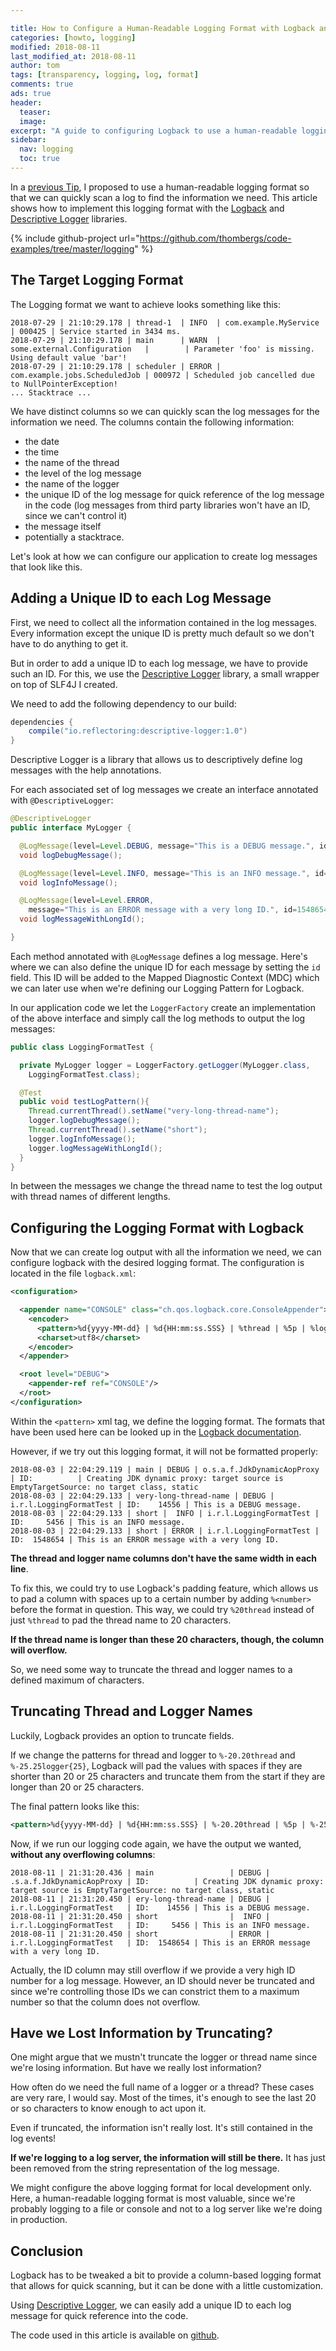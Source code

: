```yaml
---

title: How to Configure a Human-Readable Logging Format with Logback and Descriptive Logger
categories: [howto, logging]
modified: 2018-08-11
last_modified_at: 2018-08-11
author: tom
tags: [transparency, logging, log, format]
comments: true
ads: true
header:
  teaser: 
  image: 
excerpt: "A guide to configuring Logback to use a human-readable logging format."
sidebar:
  nav: logging
  toc: true
---
```




In a [previous Tip](/logging-format), I proposed to use a human-readable logging format
so that we can quickly scan a log to find the information we need. This article
shows how to implement this logging format with the [Logback](https://logback.qos.ch/)
and [Descriptive Logger](https://github.com/thombergs/descriptive-logger) libraries.

{% include github-project url="https://github.com/thombergs/code-examples/tree/master/logging" %}

## The Target Logging Format

The Logging format we want to achieve looks something like this:

```
2018-07-29 | 21:10:29.178 | thread-1  | INFO  | com.example.MyService         | 000425 | Service started in 3434 ms.
2018-07-29 | 21:10:29.178 | main      | WARN  | some.external.Configuration   |        | Parameter 'foo' is missing. Using default value 'bar'!
2018-07-29 | 21:10:29.178 | scheduler | ERROR | com.example.jobs.ScheduledJob | 000972 | Scheduled job cancelled due to NullPointerException! 
... Stacktrace ...
```

We have distinct columns so we can quickly scan the log messages for the information we need.
The columns contain the following information:

* the date
* the time
* the name of the thread
* the level of the log message
* the name of the logger
* the unique ID of the log message for quick reference of the log message in the code 
  (log messages from third party libraries won't have an ID, since we can't control it)
* the message itself
* potentially a stacktrace.

Let's look at how we can configure our application to create log messages that look like this.

## Adding a Unique ID to each Log Message

First, we need to collect all the information contained in the log messages. Every information except the
unique ID is pretty much default so we don't have to do anything to get it. 

But in order to add a unique ID to each log message, we have to provide such an ID. For this, we use the 
[Descriptive Logger](https://github.com/thombergs/descriptive-logger) library, a small wrapper on top
of SLF4J I created.

We need to add the following dependency to our build:

```groovy
dependencies {
    compile("io.reflectoring:descriptive-logger:1.0")
}
```

Descriptive Logger is a library that allows us to descriptively define log messages with the help annotations. 

For each 
associated set of log messages we create an interface annotated with `@DescriptiveLogger`:

```java
@DescriptiveLogger
public interface MyLogger {

  @LogMessage(level=Level.DEBUG, message="This is a DEBUG message.", id=14556)
  void logDebugMessage();

  @LogMessage(level=Level.INFO, message="This is an INFO message.", id=5456)
  void logInfoMessage();

  @LogMessage(level=Level.ERROR, 
    message="This is an ERROR message with a very long ID.", id=1548654)
  void logMessageWithLongId();

}
```

Each method annotated with `@LogMessage` defines a log message. Here's where we can also define the unique ID for each
message by setting the `id` field. This ID will be added to the Mapped Diagnostic Context (MDC) which we can later use 
when we're defining our Logging Pattern for Logback.

In our application code we let the `LoggerFactory` create an implementation of the above interface and simply
call the log methods to output the log messages:  

```java
public class LoggingFormatTest {

  private MyLogger logger = LoggerFactory.getLogger(MyLogger.class, 
    LoggingFormatTest.class);

  @Test
  public void testLogPattern(){
    Thread.currentThread().setName("very-long-thread-name");
    logger.logDebugMessage();
    Thread.currentThread().setName("short");
    logger.logInfoMessage();
    logger.logMessageWithLongId();
  }
}
```

In between the messages we change the thread name to test the log output with thread names of different lengths.

## Configuring the Logging Format with Logback

Now that we can create log output with all the information we need, we can configure logback with the desired logging format. 
The configuration is located in the file `logback.xml`:

```xml
<configuration>

  <appender name="CONSOLE" class="ch.qos.logback.core.ConsoleAppender">
    <encoder>
      <pattern>%d{yyyy-MM-dd} | %d{HH:mm:ss.SSS} | %thread | %5p | %logger{25} | %12(ID: %8mdc{id}) | %m%n</pattern>
      <charset>utf8</charset>
    </encoder>
  </appender>

  <root level="DEBUG">
    <appender-ref ref="CONSOLE"/>
  </root>
</configuration>
```

Within the `<pattern>` xml tag, we define the logging format. The formats that have been used here can be looked up in the 
[Logback documentation](https://logback.qos.ch/manual/layouts.html).

However, if we try out this logging format, it will not be formatted properly:

```
2018-08-03 | 22:04:29.119 | main | DEBUG | o.s.a.f.JdkDynamicAopProxy | ID:          | Creating JDK dynamic proxy: target source is EmptyTargetSource: no target class, static
2018-08-03 | 22:04:29.133 | very-long-thread-name | DEBUG | i.r.l.LoggingFormatTest | ID:    14556 | This is a DEBUG message.
2018-08-03 | 22:04:29.133 | short |  INFO | i.r.l.LoggingFormatTest | ID:     5456 | This is an INFO message.
2018-08-03 | 22:04:29.133 | short | ERROR | i.r.l.LoggingFormatTest | ID:  1548654 | This is an ERROR message with a very long ID.
```

**The thread and logger name columns don't have the same width in each line**. 

To fix this, we could try to use Logback's padding feature, which allows us to pad a column with spaces up to a certain number
by adding `%<number>` before the format in question. This way, we could try `%20thread` instead of just `%thread` to pad the thread name
to 20 characters. 

**If the thread name is longer than these 20 characters, though, the column will overflow.**

So, we need some way to truncate the thread and logger names to a defined maximum of characters.

## Truncating Thread and Logger Names

Luckily, Logback provides an option to truncate fields.

If we change the patterns for thread and logger to `%-20.20thread` and `%-25.25logger{25}`, Logback will
pad the values with spaces if they are shorter than 20 or 25 characters and truncate them from the start
if they are longer than 20 or 25 characters.

The final pattern looks like this:
```xml
<pattern>%d{yyyy-MM-dd} | %d{HH:mm:ss.SSS} | %-20.20thread | %5p | %-25.25logger{25} | %12(ID: %8mdc{id}) | %m%n</pattern>
```

Now, if we run our logging code again, we have the output we wanted, **without any overflowing columns**:

```
2018-08-11 | 21:31:20.436 | main                 | DEBUG | .s.a.f.JdkDynamicAopProxy | ID:          | Creating JDK dynamic proxy: target source is EmptyTargetSource: no target class, static
2018-08-11 | 21:31:20.450 | ery-long-thread-name | DEBUG | i.r.l.LoggingFormatTest   | ID:    14556 | This is a DEBUG message.
2018-08-11 | 21:31:20.450 | short                |  INFO | i.r.l.LoggingFormatTest   | ID:     5456 | This is an INFO message.
2018-08-11 | 21:31:20.450 | short                | ERROR | i.r.l.LoggingFormatTest   | ID:  1548654 | This is an ERROR message with a very long ID.
```

Actually, the ID column may still overflow if we provide a very high ID number for a log message. However, an ID
should never be truncated and since we're controlling those IDs we can constrict them to a maximum number 
so that the column does not overflow.

## Have we Lost Information by Truncating?

One might argue that we mustn't truncate the logger or thread name since we're losing information.
But have we really lost information? 

How often do we need the full name of a logger or a thread? These cases are very rare, I would say. Most
of the times, it's enough to see the last 20 or so characters to know enough to act upon it.

Even if truncated, the information isn't really lost. It's still contained in the log events!

**If we're logging to a log server, the information will still be there.** It has just been removed from the 
string representation of the log message.

We might configure the above logging format for local development only. Here, a human-readable
logging format is most valuable, since we're probably logging to a file or console and not to a log server
like we're doing in production.

## Conclusion

Logback has to be tweaked a bit to provide a column-based logging format that allows for quick scanning,
but it can be done with a little customization. 

Using [Descriptive Logger](https://github.com/thombergs/descriptive-logger), we can easily add a unique
ID to each log message for quick reference into the code. 

The code used in this article is available on [github](https://github.com/thombergs/code-examples/tree/master/logging). 

 
